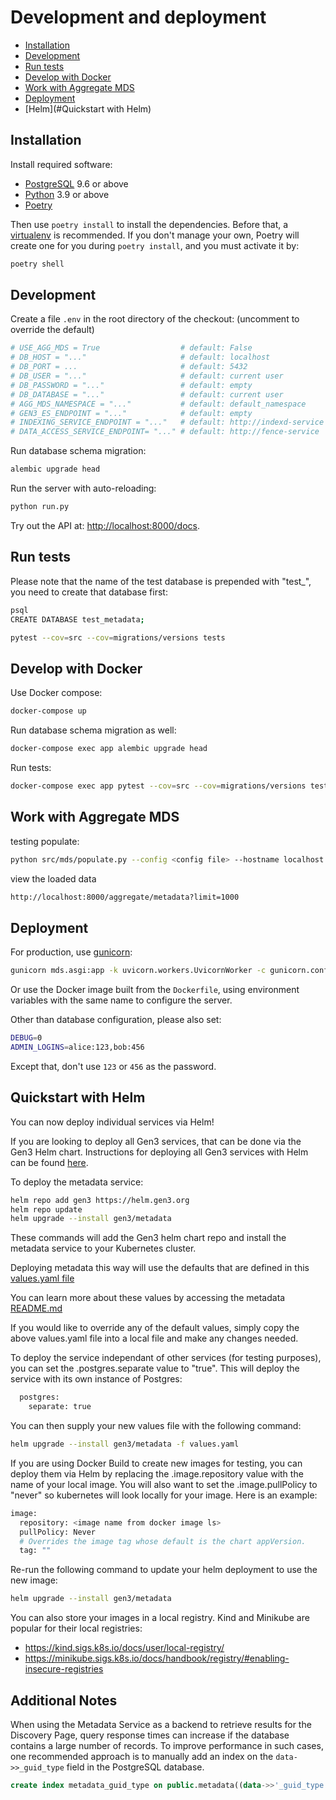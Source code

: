 # Development and deployment

* [Installation](#installation)
* [Development](#development)
* [Run tests](#run-tests)
* [Develop with Docker](#develop-with-docker)
* [Work with Aggregate MDS](#work-with-aggregate-mds)
* [Deployment](#deployment)
* [Helm](#Quickstart with Helm)

## Installation

Install required software:

* [PostgreSQL](PostgreSQL) 9.6 or above
* [Python](https://www.python.org/downloads/) 3.9 or above
* [Poetry](https://poetry.eustace.io/docs/#installation)

Then use `poetry install` to install the dependencies. Before that,
a [virtualenv](https://virtualenv.pypa.io/) is recommended.
If you don't manage your own, Poetry will create one for you
during `poetry install`, and you must activate it by:

```bash
poetry shell
```

## Development

Create a file `.env` in the root directory of the checkout:
(uncomment to override the default)

```python
# USE_AGG_MDS = True                  # default: False
# DB_HOST = "..."                     # default: localhost
# DB_PORT = ...                       # default: 5432
# DB_USER = "..."                     # default: current user
# DB_PASSWORD = "..."                 # default: empty
# DB_DATABASE = "..."                 # default: current user
# AGG_MDS_NAMESPACE = "..."           # default: default_namespace
# GEN3_ES_ENDPOINT = "..."            # default: empty
# INDEXING_SERVICE_ENDPOINT = "..."   # default: http://indexd-service
# DATA_ACCESS_SERVICE_ENDPOINT= "..." # default: http://fence-service
```

Run database schema migration:

```bash
alembic upgrade head
```

Run the server with auto-reloading:

```bash
python run.py
```

Try out the API at: <http://localhost:8000/docs>.

## Run tests

Please note that the name of the test database is prepended with "test_", you
need to create that database first:

```bash
psql
CREATE DATABASE test_metadata;
```

```bash
pytest --cov=src --cov=migrations/versions tests
```

## Develop with Docker

Use Docker compose:

```bash
docker-compose up
```

Run database schema migration as well:

```bash
docker-compose exec app alembic upgrade head
```

Run tests:

```bash
docker-compose exec app pytest --cov=src --cov=migrations/versions tests
```

## Work with Aggregate MDS
testing populate:
```bash
python src/mds/populate.py --config <config file> --hostname localhost --port 9200
```
view the loaded data
```bash
http://localhost:8000/aggregate/metadata?limit=1000
```

## Deployment

For production, use [gunicorn](https://gunicorn.org/):

```bash
gunicorn mds.asgi:app -k uvicorn.workers.UvicornWorker -c gunicorn.conf.py
```

Or use the Docker image built from the `Dockerfile`, using environment variables
with the same name to configure the server.

Other than database configuration, please also set:

```bash
DEBUG=0
ADMIN_LOGINS=alice:123,bob:456
```

Except that, don't use `123` or `456` as the password.

## Quickstart with Helm

You can now deploy individual services via Helm!

If you are looking to deploy all Gen3 services, that can be done via the Gen3 Helm chart.
Instructions for deploying all Gen3 services with Helm can be found [here](https://github.com/uc-cdis/gen3-helm#readme).

To deploy the metadata service:
```bash
helm repo add gen3 https://helm.gen3.org
helm repo update
helm upgrade --install gen3/metadata
```
These commands will add the Gen3 helm chart repo and install the metadata service to your Kubernetes cluster.

Deploying metadata this way will use the defaults that are defined in this [values.yaml file](https://github.com/uc-cdis/gen3-helm/blob/master/helm/metadata/values.yaml)

You can learn more about these values by accessing the metadata [README.md](https://github.com/uc-cdis/gen3-helm/blob/master/helm/metadata/README.md)

If you would like to override any of the default values, simply copy the above values.yaml file into a local file and make any changes needed.

To deploy the service independant of other services (for testing purposes), you can set the .postgres.separate value to "true". This will deploy the service with its own instance of Postgres:
```bash
  postgres:
    separate: true
```

You can then supply your new values file with the following command:
```bash
helm upgrade --install gen3/metadata -f values.yaml
```

If you are using Docker Build to create new images for testing, you can deploy them via Helm by replacing the .image.repository value with the name of your local image.
You will also want to set the .image.pullPolicy to "never" so kubernetes will look locally for your image.
Here is an example:
```bash
image:
  repository: <image name from docker image ls>
  pullPolicy: Never
  # Overrides the image tag whose default is the chart appVersion.
  tag: ""
```

Re-run the following command to update your helm deployment to use the new image:
```bash
helm upgrade --install gen3/metadata
```

You can also store your images in a local registry. Kind and Minikube are popular for their local registries:
- https://kind.sigs.k8s.io/docs/user/local-registry/
- https://minikube.sigs.k8s.io/docs/handbook/registry/#enabling-insecure-registries


## Additional Notes

When using the Metadata Service as a backend to retrieve results for the Discovery Page, query response times can increase if the database contains a large number of records. To improve performance in such cases, one recommended approach is to manually add an index on the `data->>_guid_type` field in the PostgreSQL database.

```SQL
create index metadata_guid_type on public.metadata((data->>'_guid_type'));
```
